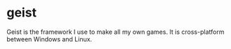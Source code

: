 # geist
Geist is the framework I use to make all my own games.  It is cross-platform between Windows and Linux.
